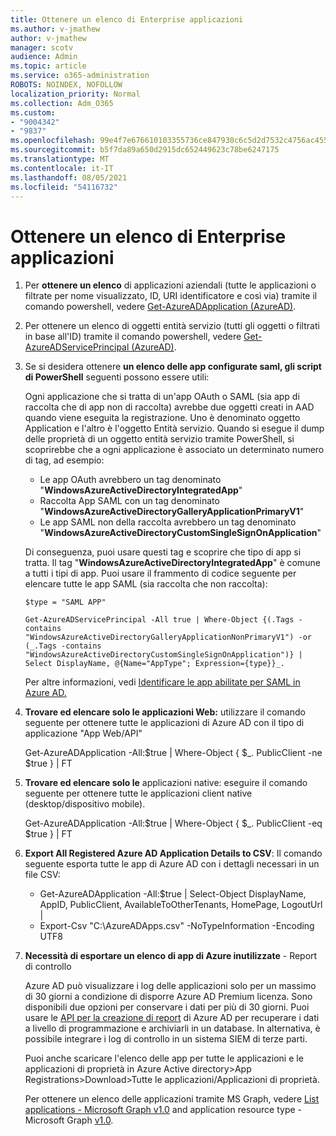 ```yaml
---
title: Ottenere un elenco di Enterprise applicazioni
ms.author: v-jmathew
author: v-jmathew
manager: scotv
audience: Admin
ms.topic: article
ms.service: o365-administration
ROBOTS: NOINDEX, NOFOLLOW
localization_priority: Normal
ms.collection: Adm_O365
ms.custom:
- "9004342"
- "9837"
ms.openlocfilehash: 99e4f7e676610103355736ce847930c6c5d2d7532c4756ac4551a8d9b3020176
ms.sourcegitcommit: b5f7da89a650d2915dc652449623c78be6247175
ms.translationtype: MT
ms.contentlocale: it-IT
ms.lasthandoff: 08/05/2021
ms.locfileid: "54116732"
---
```

# <a name="get-a-list-of-enterprise-applications"></a>Ottenere un elenco di Enterprise applicazioni

1. Per **ottenere un elenco** di applicazioni aziendali (tutte le applicazioni o filtrate per nome visualizzato, ID, URI identificatore e così via) tramite il comando powershell, vedere [Get-AzureADApplication (AzureAD)](https://docs.microsoft.com/powershell/module/azuread/get-azureadapplication).
2. Per ottenere un elenco di oggetti entità servizio (tutti gli oggetti o filtrati in base all'ID) tramite il comando powershell, vedere [Get-AzureADServicePrincipal (AzureAD)](https://docs.microsoft.com/powershell/module/azuread/get-azureadserviceprincipal).
3. Se si desidera ottenere **un elenco delle app configurate saml, gli script di PowerShell** seguenti possono essere utili:

    Ogni applicazione che si tratta di un'app OAuth o SAML (sia app di raccolta che di app non di raccolta) avrebbe due oggetti creati in AAD quando viene eseguita la registrazione. Uno è denominato oggetto Application e l'altro è l'oggetto Entità servizio. Quando si esegue il dump delle proprietà di un oggetto entità servizio tramite PowerShell, si scoprirebbe che a ogni applicazione è associato un determinato numero di tag, ad esempio:

    - Le app OAuth avrebbero un tag denominato "**WindowsAzureActiveDirectoryIntegratedApp**"
    - Raccolta App SAML con un tag denominato "**WindowsAzureActiveDirectoryGalleryApplicationPrimaryV1**"
    - Le app SAML non della raccolta avrebbero un tag denominato "**WindowsAzureActiveDirectoryCustomSingleSignOnApplication**"

    Di conseguenza, puoi usare questi tag e scoprire che tipo di app si tratta. Il tag "**WindowsAzureActiveDirectoryIntegratedApp**" è comune a tutti i tipi di app. Puoi usare il frammento di codice seguente per elencare tutte le app SAML (sia raccolta che non raccolta):

    `$type = "SAML APP"`

    `Get-AzureADServicePrincipal -All true | Where-Object {(.Tags -contains "WindowsAzureActiveDirectoryGalleryApplicationNonPrimaryV1") -or (_.Tags -contains "WindowsAzureActiveDirectoryCustomSingleSignOnApplication")} | Select DisplayName, @{Name="AppType"; Expression={type}}_.`

    Per altre informazioni, vedi [Identificare le app abilitate per SAML in Azure AD.](https://docs.microsoft.com/answers/questions/24259/identify-saml-enabled-apps-in-azure-ad.html)

4. **Trovare ed elencare solo le applicazioni Web:** utilizzare il comando seguente per ottenere tutte le applicazioni di Azure AD con il tipo di applicazione "App Web/API"

    Get-AzureADApplication -All:$true | Where-Object { $_. PublicClient -ne $true } | FT
5. **Trovare ed elencare solo le** applicazioni native: eseguire il comando seguente per ottenere tutte le applicazioni client native (desktop/dispositivo mobile).

    Get-AzureADApplication -All:$true | Where-Object { $_. PublicClient -eq $true } | FT
6. **Export All Registered Azure AD Application Details to CSV**: Il comando seguente esporta tutte le app di Azure AD con i dettagli necessari in un file CSV:

    - Get-AzureADApplication -All:$true | Select-Object DisplayName, AppID, PublicClient, AvailableToOtherTenants, HomePage, LogoutUrl |
    - Export-Csv "C:\AzureADApps.csv" -NoTypeInformation -Encoding UTF8

7. **Necessità di esportare un elenco di app di Azure inutilizzate** - Report di controllo

    Azure AD può visualizzare i log delle applicazioni solo per un massimo di 30 giorni a condizione di disporre Azure AD Premium licenza.
    Sono disponibili due opzioni per conservare i dati per più di 30 giorni. Puoi usare le [API per la creazione di report](https://docs.microsoft.com/azure/active-directory/reports-monitoring/concept-reporting-api) di Azure AD per recuperare i dati a livello di programmazione e archiviarli in un database. In alternativa, è possibile integrare i log di controllo in un sistema SIEM di terze parti.

    Puoi anche scaricare l'elenco delle app per tutte le applicazioni e le applicazioni di proprietà in Azure Active directory>App Registrations>Download>Tutte le applicazioni/Applicazioni di proprietà.

    Per ottenere un elenco delle applicazioni tramite MS Graph, vedere [List applications - Microsoft Graph v1.0](https://docs.microsoft.com/graph/api/application-list) and application resource type - Microsoft Graph [v1.0](https://docs.microsoft.com/graph/api/resources/application).
